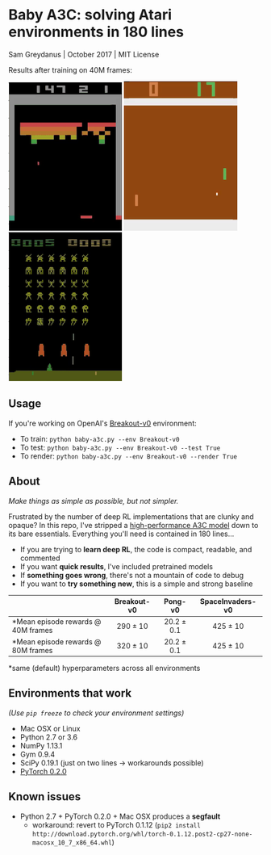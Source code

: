 Baby A3C: solving Atari environments in 180 lines
=======
Sam Greydanus | October 2017 | MIT License

Results after training on 40M frames:

![breakout-v0.gif](breakout-v0/breakout-v0.gif)
![pong-v0.gif](pong-v0/pong-v0.gif)
![spaceinvaders-v0.gif](spaceinvaders-v0/spaceinvaders-v0.gif)

Usage
--------

If you're working on OpenAI's [Breakout-v0](https://gym.openai.com/envs/Breakout-v0/) environment:
 * To train: `python baby-a3c.py --env Breakout-v0`
 * To test: `python baby-a3c.py --env Breakout-v0 --test True`
 * To render: `python baby-a3c.py --env Breakout-v0 --render True`

About
--------

_Make things as simple as possible, but not simpler._

Frustrated by the number of deep RL implementations that are clunky and opaque? In this repo, I've stripped a [high-performance A3C model](https://github.com/ikostrikov/pytorch-a3c) down to its bare essentials. Everything you'll need is contained in 180 lines...
	
 * If you are trying to **learn deep RL**, the code is compact, readable, and commented
 * If you want **quick results**, I've included pretrained models
 * If **something goes wrong**, there's not a mountain of code to debug
 * If you want to **try something new**, this is a simple and strong baseline

|			                         | Breakout-v0  | Pong-v0       | SpaceInvaders-v0  |
| -------------                      |:------------:| :------------:| :------------:    |
| *Mean episode rewards @ 40M frames | 290 ± 10     | 20.2 ± 0.1    |   425 ± 10        |
| *Mean episode rewards @ 80M frames | 320 ± 10     | 20.2 ± 0.1    |   425 ± 10        |

\*same (default) hyperparameters across all environments

Environments that work
--------
_(Use `pip freeze` to check your environment settings)_
 * Mac OSX or Linux
 * Python 2.7 or 3.6
 * NumPy 1.13.1
 * Gym 0.9.4
 * SciPy 0.19.1 (just on two lines -> workarounds possible)
 * [PyTorch 0.2.0](http://pytorch.org/)

Known issues
--------
 * Python 2.7 + PyTorch 0.2.0 + Mac OSX produces a **segfault**
   * workaround: revert to PyTorch 0.1.12 (`pip2 install http://download.pytorch.org/whl/torch-0.1.12.post2-cp27-none-macosx_10_7_x86_64.whl`)